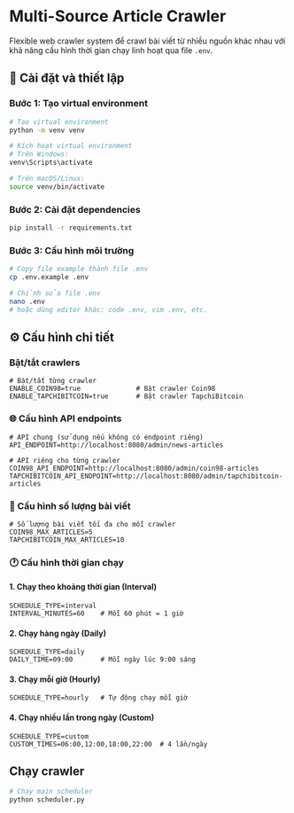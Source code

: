 # Multi-Source Article Crawler

Flexible web crawler system để crawl bài viết từ nhiều nguồn khác nhau với khả năng cấu hình thời gian chạy linh hoạt qua file `.env`.


## 🔧 Cài đặt và thiết lập

### Bước 1: Tạo virtual environment

```bash
# Tạo virtual environment
python -m venv venv

# Kích hoạt virtual environment
# Trên Windows:
venv\Scripts\activate

# Trên macOS/Linux:
source venv/bin/activate
```

### Bước 2: Cài đặt dependencies

```bash
pip install -r requirements.txt
```

### Bước 3: Cấu hình môi trường

```bash
# Copy file example thành file .env
cp .env.example .env

# Chỉnh sửa file .env
nano .env
# hoặc dùng editor khác: code .env, vim .env, etc.
```

## ⚙️ Cấu hình chi tiết

### Bật/tắt crawlers

```env
# Bật/tắt từng crawler
ENABLE_COIN98=true              # Bật crawler Coin98
ENABLE_TAPCHIBITCOIN=true       # Bật crawler TapchiBitcoin
```

### 🌐 Cấu hình API endpoints

```env
# API chung (sử dụng nếu không có endpoint riêng)
API_ENDPOINT=http://localhost:8080/admin/news-articles

# API riêng cho từng crawler
COIN98_API_ENDPOINT=http://localhost:8080/admin/coin98-articles
TAPCHIBITCOIN_API_ENDPOINT=http://localhost:8080/admin/tapchibitcoin-articles
```

### 📰 Cấu hình số lượng bài viết

```env
# Số lượng bài viết tối đa cho mỗi crawler
COIN98_MAX_ARTICLES=5
TAPCHIBITCOIN_MAX_ARTICLES=10
```

### 🕐 Cấu hình thời gian chạy

#### 1. Chạy theo khoảng thời gian (Interval)
```env
SCHEDULE_TYPE=interval
INTERVAL_MINUTES=60    # Mỗi 60 phút = 1 giờ
```

#### 2. Chạy hàng ngày (Daily)
```env
SCHEDULE_TYPE=daily
DAILY_TIME=09:00       # Mỗi ngày lúc 9:00 sáng
```

#### 3. Chạy mỗi giờ (Hourly)
```env
SCHEDULE_TYPE=hourly   # Tự động chạy mỗi giờ
```

#### 4. Chạy nhiều lần trong ngày (Custom)
```env
SCHEDULE_TYPE=custom
CUSTOM_TIMES=06:00,12:00,18:00,22:00  # 4 lần/ngày
```

## Chạy crawler

```bash
# Chạy main scheduler
python scheduler.py
```
